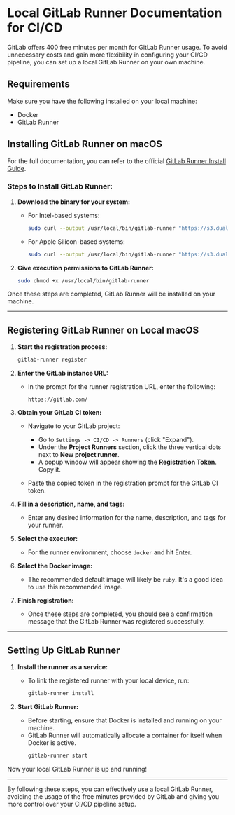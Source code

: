 # Local GitLab Runner Documentation for CI/CD

GitLab offers 400 free minutes per month for GitLab Runner usage. To avoid unnecessary costs and gain more flexibility in configuring your CI/CD pipeline, you can set up a local GitLab Runner on your own machine.

## Requirements

Make sure you have the following installed on your local machine:

- Docker
- GitLab Runner

## Installing GitLab Runner on macOS

For the full documentation, you can refer to the official [GitLab Runner Install Guide](https://docs.gitlab.com/runner/install/).

### Steps to Install GitLab Runner:

1. **Download the binary for your system:**

    - For Intel-based systems:
      ```bash
      sudo curl --output /usr/local/bin/gitlab-runner "https://s3.dualstack.us-east-1.amazonaws.com/gitlab-runner-downloads/latest/binaries/gitlab-runner-darwin-amd64"
      ```

    - For Apple Silicon-based systems:
      ```bash
      sudo curl --output /usr/local/bin/gitlab-runner "https://s3.dualstack.us-east-1.amazonaws.com/gitlab-runner-downloads/latest/binaries/gitlab-runner-darwin-arm64"
      ```

2. **Give execution permissions to GitLab Runner:**
   ```bash
   sudo chmod +x /usr/local/bin/gitlab-runner
   ```

Once these steps are completed, GitLab Runner will be installed on your machine.

---

## Registering GitLab Runner on Local macOS

1. **Start the registration process:**
   ```bash
   gitlab-runner register
   ```

2. **Enter the GitLab instance URL:**

    - In the prompt for the runner registration URL, enter the following:
      ```
      https://gitlab.com/
      ```

3. **Obtain your GitLab CI token:**

    - Navigate to your GitLab project:
        - Go to `Settings -> CI/CD -> Runners` (click "Expand").
        - Under the **Project Runners** section, click the three vertical dots next to **New project runner**.
        - A popup window will appear showing the **Registration Token**. Copy it.

    - Paste the copied token in the registration prompt for the GitLab CI token.

4. **Fill in a description, name, and tags:**

    - Enter any desired information for the name, description, and tags for your runner.

5. **Select the executor:**

    - For the runner environment, choose `docker` and hit Enter.

6. **Select the Docker image:**

    - The recommended default image will likely be `ruby`. It's a good idea to use this recommended image.

7. **Finish registration:**

    - Once these steps are completed, you should see a confirmation message that the GitLab Runner was registered successfully.

---

## Setting Up GitLab Runner

1. **Install the runner as a service:**

    - To link the registered runner with your local device, run:
      ```bash
      gitlab-runner install
      ```

2. **Start GitLab Runner:**

    - Before starting, ensure that Docker is installed and running on your machine.
    - GitLab Runner will automatically allocate a container for itself when Docker is active.
      ```bash
      gitlab-runner start
      ```

Now your local GitLab Runner is up and running!

--- 

By following these steps, you can effectively use a local GitLab Runner, avoiding the usage of the free minutes provided by GitLab and giving you more control over your CI/CD pipeline setup.

